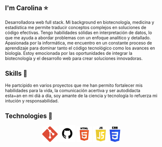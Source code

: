 ##  I'm Carolina ⭐️
Desarrolladora web full stack. Mi background en biotecnología, medicina y estadística me permite traducir conceptos complejos en soluciones de código efectivas. Tengo habilidades sólidas en interpretación de datos, lo que me ayuda a abordar problemas con un enfoque analítico y detallado. Apasionada por la informática, me encuentro en un constante proceso de aprendizaje para dominar tanto el código tecnológico como los avances en biología. Estoy emocionada por las oportunidades de integrar la biotecnología y el desarrollo web para crear soluciones innovadoras.

## Skills 🔧
He partcipido en varios proyectos que me han permito fortalecer mis habilidades para la vida, la comunicación acertiva y ser autodidacta esta+an en mi díá a día, soy amante de la ciencia y tecnología lo refuerza mi intución y responsabilidad.

## Technologies 🤖
<div style="display: inline-block; text-align: center;">
<img src="images/git.png" alt="Git" width="10%" height="10%" title="Git"/>
<img src="images/github.png" alt="GitHub" width="11%" height="11%" title="GitHub"/>
<img src="images/html.png" alt="html" width="10%" height="10%" title="html"/>
<img src="images/js.png" alt="Javascript" width="10%" height="10%" title="Javascript"/>
<img src="images/css.png" alt="CSS" width="7%" height="7%" title="CSS"/>
</div>


